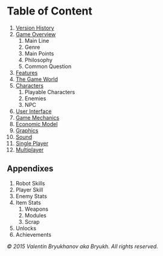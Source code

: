 Table of Content
================

1. [Version History](VersionHistory.md)
2. [Game Overview](GameOverview.md)
    1. Main Line
    3. Genre
    3. Main Points
    4. Philosophy
    5. Common Question
3. [Features](Features.md)
4. [The Game World](GameWorld.md)
5. [Characters](Characters.md)
    1. Playable Characters
    2. Enemies
    3. NPC
6. [User Interface](UserInterface.md)
7. [Game Mechanics](GameMechanics.md)
8. [Economic Model](Economic.md)
8. [Graphics](Graphics.md)
9. [Sound](Sound.md)
10. [Single Player](SinglePlyer.md)
11. [Multiplayer](Multiplayer.md)

Appendixes
----------

1. Robot Skills
2. Player Skill
3. Enemy Stats
4. Item Stats
    1. Weapons
    2. Modules
    3. Scrap
5. Unlocks
6. Achievements



_© 2015 Valentin Bryukhanov aka Bryukh. All rights reserved._
